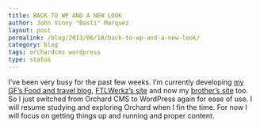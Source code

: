 ```yaml
---
title: BACK TO WP AND A NEW LOOK
author: John Vinny "Basti" Marquez
layout: post
permalink: /blog/2013/06/10/back-to-wp-and-a-new-look/
category: blog
tags: orchardcms wordpress
type: status
---
```

I&#8217;ve been very busy for the past few weeks. I&#8217;m currently developing <a href="http://francherechan.com/" target="_blank">my GF&#8217;s Food and travel blog</a>, <a href="http://ftlwerkz.com/" target="_blank">FTLWerkz&#8217;s site</a> and now my <a href="http://rayvincentmarquez.com/" target="_blank">brother&#8217;s site</a> too. So I just switched from Orchard CMS to WordPress again for ease of use. I will resume studying and exploring Orchard when I fin the time. For now I will focus on getting things up and running and proper content.